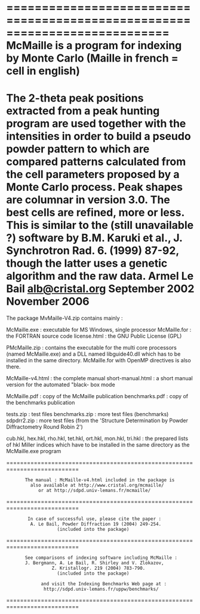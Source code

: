 ===========================================================================
            McMaille is a program for indexing by Monte Carlo
                (Maille in french = cell in english)
===========================================================================

The 2-theta peak positions extracted from a peak hunting program are
used together with the intensities in order to build a pseudo powder
pattern to which are compared patterns calculated from the cell parameters 
proposed by a Monte Carlo process. Peak shapes are columnar in version 3.0.
The best cells are refined, more or less. This is similar to the (still 
unavailable ?) software by B.M. Karuki et al., J. Synchrotron Rad. 6. (1999) 
87-92, though the latter uses a genetic algorithm and the raw data.
                                                 Armel Le Bail
                                                 alb@cristal.org
                                                 September 2002
                                                 November  2006
===========================================================================

The package MvMaille-V4.zip contains mainly :

  McMaille.exe      : executable for MS Windows, single processor
  McMaille.for      : the FORTRAN source code
  license.html      : the GNU Public License (GPL)  

  PMcMaille.zip     : contains the executable for the multi core processors 
                      (named McMaille.exe) and a DLL named libguide40.dll
                      which has to be installed in the same directory.
                      McMaille.for with OpenMP directives is also there.

  McMaille-v4.html  : the complete manual
  short-manual.html : a short manual version for the automated "black-
                          box mode

  McMaille.pdf      : copy of the McMaille publication
  benchmarks.pdf    : copy of the benchmarks publication

  tests.zip         : test files
  benchmarks.zip    : more test files (benchmarks)
  sdpdrr2.zip       : more test files (from the 'Structure Determination
                      by Powder Diffractometry Round Robin 2')

  cub.hkl, hex.hkl, rho.hkl, tet.hkl, ort.hkl, mon.hkl, tri.hkl
                    : the prepared lists of hkl Miller indices which have
                      to be installed in the same directory as the
                      McMaille.exe program 


===========================================================================

           The manual : McMaille-v4.html included in the package is
             also available at http://www.cristal.org/mcmaille/
                or at http://sdpd.univ-lemans.fr/mcmaille/

===========================================================================

            In case of successful use, please cite the paper :
             A. Le Bail, Powder Diffraction 19 (2004) 249-254.
                       (included into the package)

===========================================================================

           See comparisons of indexing software including McMaille :
           J. Bergmann, A. Le Bail, R. Shirley and V. Zlokazov, 
                     Z. Kristallogr. 219 (2004) 783-790.
                       (included into the package)

                 and visit the Indexing Benchmarks Web page at :
                  http://sdpd.univ-lemans.fr/uppw/benchmarks/

===========================================================================
